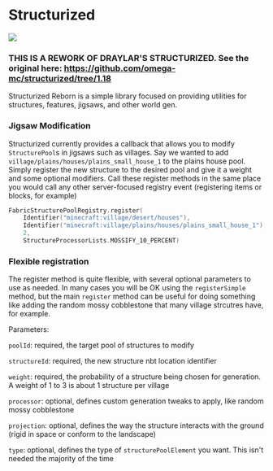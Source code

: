 # Structurized
<p align="left">
<a href="https://opensource.org/licenses/MIT"><img src="https://img.shields.io/badge/License-MIT-brightgreen.svg"></a>
</p>

### THIS IS A REWORK OF DRAYLAR'S STRUCTURIZED. See the original here: https://github.com/omega-mc/structurized/tree/1.18

Structurized Reborn is a simple library focused on providing utilities for structures, features, jigsaws, and other world gen.

### Jigsaw Modification
Structurized currently provides a callback that allows you to modify `StructurePool`s in jigsaws such as villages. Say we wanted to add `village/plains/houses/plains_small_house_1` to the plains house pool. Simply register the new structure to the desired pool and give it a weight and some optional modifiers. Call these register methods in the same place you would call any other server-focused registry event (registering items or blocks, for example)
```kotlin
FabricStructurePoolRegistry.register(
    Identifier("minecraft:village/desert/houses"),
    Identifier("minecraft:village/plains/houses/plains_small_house_1"),
    2, 
    StructureProcessorLists.MOSSIFY_10_PERCENT)
```

### Flexible registration
The register method is quite flexible, with several optional parameters to use as needed. In many cases you will be OK using the `registerSimple` method, but the main `register` method can be useful for doing something like adding the random mossy cobblestone that many village strcutres have, for example.

Parameters:

`poolId`: required, the target pool of structures to modify

`structureId`: required, the new structure nbt location identifier

`weight`: required, the probability of a structure being chosen for generation. A weight of 1 to 3 is about 1 structure per village

`processor`: optional, defines custom generation tweaks to apply, like random mossy cobblestone

`projection`: optional, defines the way the structure interacts with the ground (rigid in space or conform to the landscape)

`type`: optional, defines the type of `structurePoolElement` you want. This isn't needed the majority of the time
